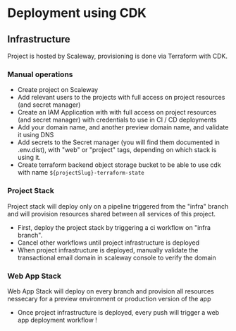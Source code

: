 # Deployment using CDK

## Infrastructure

Project is hosted by Scaleway, provisioning is done via Terraform with CDK.

### Manual operations

* Create project on Scaleway
* Add relevant users to the projects with full access on project resources (and secret manager)
* Create an IAM Application with with full access on project resources (and secret manager) with credentials to use in CI / CD deployments
* Add your domain name, and another preview domain name, and validate it using DNS
* Add secrets to the Secret manager (you will find them documented in .env.dist), with "web" or "project" tags, depending on which stack is using it.
* Create terraform backend object storage bucket to be able to use cdk with name `${projectSlug}-terraform-state`

### Project Stack

Project stack will deploy only on a pipeline triggered from the "infra" branch and will provision resources shared between all services of this project.

* First, deploy the project stack by triggering a ci workflow on "infra branch".
* Cancel other workflows until project infrastructure is deployed
* When project infrastructure is deployed, manually validate the transactional email domain in scaleway console to verify the domain

### Web App Stack

Web App Stack will deploy on every branch and provision all resources nessecary for a preview environment or production version of the app

* Once project infrastructure is deployed, every push will trigger a web app deployment workflow !
